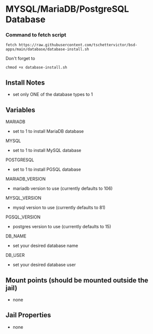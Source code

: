 # MYSQL/MariaDB/PostgreSQL Database

### Command to fetch script
```
fetch https://raw.githubusercontent.com/tschettervictor/bsd-apps/main/database/database-install.sh
```

Don't forget to
```
chmod +x database-install.sh
```

## Install Notes
  - set only ONE of the database types to 1

## Variables

MARIADB
  - set to 1 to install MariaDB database

MYSQL
  - set to 1 to install MySQL database

POSTGRESQL
  - set to 1 to install PGSQL database

MARIADB_VERSION
  - mariadb version to use (currently defaults to 106)

MYSQL_VERSION
  - mysql version to use (currently defaults to 81)

PGSQL_VERSION
  - postgres version to use (currently defaults to 15)

DB_NAME
  - set your desired database name

DB_USER
  - set your desired database user

## Mount points (should be mounted outside the jail)
  - none

## Jail Properties
  - none
